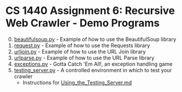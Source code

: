 # CS 1440 Assignment 6: Recursive Web Crawler - Demo Programs

0.  [beautifulsoup.py](./beautifulsoup.py) - Example of how to use the BeautifulSoup library
1.  [request.py](./request.py) - Example of how to use the Requests library
2.  [urljoin.py](./urljoin.py) - Example of how to use the URL Join library
3.  [urlparse.py](./urlparse.py) - Example of how to use the URL Parse library
4.  [exceptions.py](./exceptions.py) - Gotta Catch 'Em All!, an exception handling game
5.  [testing_server.py](./testing_server.py) - A controlled environment in which to test your crawler
    *   Instructions for [Using_the_Testing_Server.md](./Using_the_Testing_Server.md)
